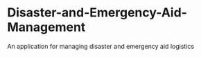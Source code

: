 # Disaster-and-Emergency-Aid-Management
An application for managing disaster and emergency aid logistics
